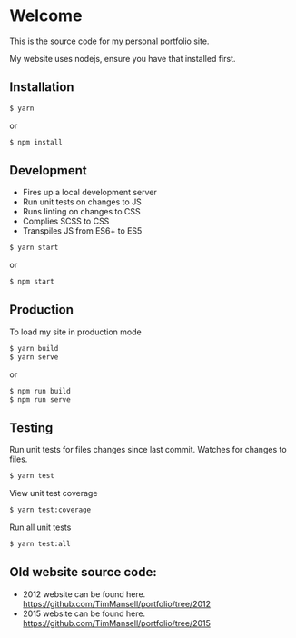 # Welcome
This is the source code for my personal portfolio site.

My website uses nodejs, ensure you have that installed first.

## Installation

```bash
$ yarn
```

or 

```bash
$ npm install
```

## Development

- Fires up a local development server
- Run unit tests on changes to JS
- Runs linting on changes to CSS
- Complies SCSS to CSS
- Transpiles JS from ES6+ to ES5

```bash
$ yarn start
```

or

```bash
$ npm start
```

## Production

To load my site in production mode

```bash
$ yarn build
$ yarn serve
```

or

```bash
$ npm run build
$ npm run serve
```

## Testing

Run unit tests for files changes since last commit.  Watches for changes to files.
```bash
$ yarn test
```

View unit test coverage

```bash
$ yarn test:coverage
```

Run all unit tests

```bash
$ yarn test:all
```

## Old website source code:
- 2012 website can be found here. https://github.com/TimMansell/portfolio/tree/2012
- 2015 website can be found here. https://github.com/TimMansell/portfolio/tree/2015